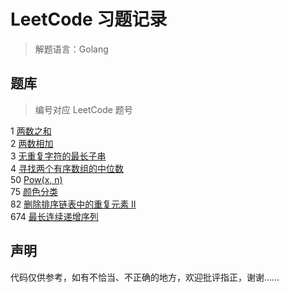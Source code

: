 # LeetCode 习题记录
> 解题语言：Golang


## 题库
> 编号对应 LeetCode 题号

1 [两数之和](./QuestionBank/1.go)  
2 [两数相加](./QuestionBank/2.go)  
3 [无重复字符的最长子串](./QuestionBank/3.go)  
4 [寻找两个有序数组的中位数](./QuestionBank/4.go)  
50 [Pow(x, n)](./QuestionBank/50.go)  
75 [颜色分类](./QuestionBank/75.go)  
82 [删除排序链表中的重复元素 II](./QuestionBank/82.go)  
674 [最长连续递增序列](./QuestionBank/674.go)  

## 声明
代码仅供参考，如有不恰当、不正确的地方，欢迎批评指正，谢谢……